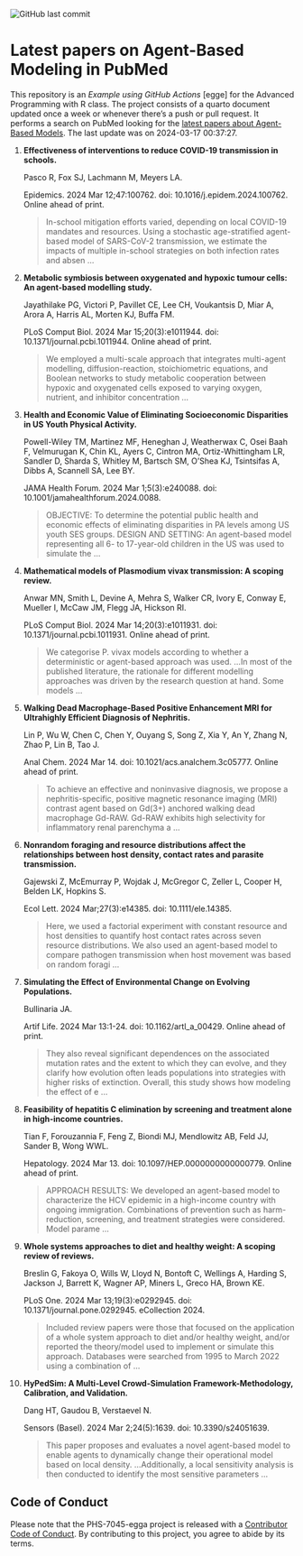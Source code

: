 ![GitHub last
commit](https://img.shields.io/github/last-commit/UofUEpiBio/PHS-7045-egga.png)

# Latest papers on Agent-Based Modeling in PubMed

This repository is an *Example using GitHub Actions* \[egge\] for the
Advanced Programming with R class. The project consists of a quarto
document updated once a week or whenever there’s a push or pull request.
It performs a search on PubMed looking for the <a
href="https://pubmed.ncbi.nlm.nih.gov/?term=agent-based+model&amp;sort=date"
target="_blank">latest papers about Agent-Based Models</a>. The last
update was on 2024-03-17 00:37:27.

<div class="cell">

</div>

1.  **Effectiveness of interventions to reduce COVID-19 transmission in
    schools.**

    Pasco R, Fox SJ, Lachmann M, Meyers LA.

    Epidemics. 2024 Mar 12;47:100762. doi: 10.1016/j.epidem.2024.100762.
    Online ahead of print.

    > In-school mitigation efforts varied, depending on local COVID-19
    > mandates and resources. Using a stochastic age-stratified
    > agent-based model of SARS-CoV-2 transmission, we estimate the
    > impacts of multiple in-school strategies on both infection rates
    > and absen …

2.  **Metabolic symbiosis between oxygenated and hypoxic tumour cells:
    An agent-based modelling study.**

    Jayathilake PG, Victori P, Pavillet CE, Lee CH, Voukantsis D, Miar
    A, Arora A, Harris AL, Morten KJ, Buffa FM.

    PLoS Comput Biol. 2024 Mar 15;20(3):e1011944. doi:
    10.1371/journal.pcbi.1011944. Online ahead of print.

    > We employed a multi-scale approach that integrates multi-agent
    > modelling, diffusion-reaction, stoichiometric equations, and
    > Boolean networks to study metabolic cooperation between hypoxic
    > and oxygenated cells exposed to varying oxygen, nutrient, and
    > inhibitor concentration …

3.  **Health and Economic Value of Eliminating Socioeconomic Disparities
    in US Youth Physical Activity.**

    Powell-Wiley TM, Martinez MF, Heneghan J, Weatherwax C, Osei Baah F,
    Velmurugan K, Chin KL, Ayers C, Cintron MA, Ortiz-Whittingham LR,
    Sandler D, Sharda S, Whitley M, Bartsch SM, O’Shea KJ, Tsintsifas A,
    Dibbs A, Scannell SA, Lee BY.

    JAMA Health Forum. 2024 Mar 1;5(3):e240088. doi:
    10.1001/jamahealthforum.2024.0088.

    > OBJECTIVE: To determine the potential public health and economic
    > effects of eliminating disparities in PA levels among US youth SES
    > groups. DESIGN AND SETTING: An agent-based model representing all
    > 6- to 17-year-old children in the US was used to simulate the …

4.  **Mathematical models of Plasmodium vivax transmission: A scoping
    review.**

    Anwar MN, Smith L, Devine A, Mehra S, Walker CR, Ivory E, Conway E,
    Mueller I, McCaw JM, Flegg JA, Hickson RI.

    PLoS Comput Biol. 2024 Mar 14;20(3):e1011931. doi:
    10.1371/journal.pcbi.1011931. Online ahead of print.

    > We categorise P. vivax models according to whether a deterministic
    > or agent-based approach was used. …In most of the published
    > literature, the rationale for different modelling approaches was
    > driven by the research question at hand. Some models …

5.  **Walking Dead Macrophage-Based Positive Enhancement MRI for
    Ultrahighly Efficient Diagnosis of Nephritis.**

    Lin P, Wu W, Chen C, Chen Y, Ouyang S, Song Z, Xia Y, An Y, Zhang N,
    Zhao P, Lin B, Tao J.

    Anal Chem. 2024 Mar 14. doi: 10.1021/acs.analchem.3c05777. Online
    ahead of print.

    > To achieve an effective and noninvasive diagnosis, we propose a
    > nephritis-specific, positive magnetic resonance imaging (MRI)
    > contrast agent based on Gd(3+) anchored walking dead macrophage
    > Gd-RAW. Gd-RAW exhibits high selectivity for inflammatory renal
    > parenchyma a …

6.  **Nonrandom foraging and resource distributions affect the
    relationships between host density, contact rates and parasite
    transmission.**

    Gajewski Z, McEmurray P, Wojdak J, McGregor C, Zeller L, Cooper H,
    Belden LK, Hopkins S.

    Ecol Lett. 2024 Mar;27(3):e14385. doi: 10.1111/ele.14385.

    > Here, we used a factorial experiment with constant resource and
    > host densities to quantify host contact rates across seven
    > resource distributions. We also used an agent-based model to
    > compare pathogen transmission when host movement was based on
    > random foragi …

7.  **Simulating the Effect of Environmental Change on Evolving
    Populations.**

    Bullinaria JA.

    Artif Life. 2024 Mar 13:1-24. doi: 10.1162/artl_a\_00429. Online
    ahead of print.

    > They also reveal significant dependences on the associated
    > mutation rates and the extent to which they can evolve, and they
    > clarify how evolution often leads populations into strategies with
    > higher risks of extinction. Overall, this study shows how modeling
    > the effect of e …

8.  **Feasibility of hepatitis C elimination by screening and treatment
    alone in high-income countries.**

    Tian F, Forouzannia F, Feng Z, Biondi MJ, Mendlowitz AB, Feld JJ,
    Sander B, Wong WWL.

    Hepatology. 2024 Mar 13. doi: 10.1097/HEP.0000000000000779. Online
    ahead of print.

    > APPROACH RESULTS: We developed an agent-based model to
    > characterize the HCV epidemic in a high-income country with
    > ongoing immigration. Combinations of prevention such as
    > harm-reduction, screening, and treatment strategies were
    > considered. Model parame …

9.  **Whole systems approaches to diet and healthy weight: A scoping
    review of reviews.**

    Breslin G, Fakoya O, Wills W, Lloyd N, Bontoft C, Wellings A,
    Harding S, Jackson J, Barrett K, Wagner AP, Miners L, Greco HA,
    Brown KE.

    PLoS One. 2024 Mar 13;19(3):e0292945. doi:
    10.1371/journal.pone.0292945. eCollection 2024.

    > Included review papers were those that focused on the application
    > of a whole system approach to diet and/or healthy weight, and/or
    > reported the theory/model used to implement or simulate this
    > approach. Databases were searched from 1995 to March 2022 using a
    > combination of …

10. **HyPedSim: A Multi-Level Crowd-Simulation Framework-Methodology,
    Calibration, and Validation.**

    Dang HT, Gaudou B, Verstaevel N.

    Sensors (Basel). 2024 Mar 2;24(5):1639. doi: 10.3390/s24051639.

    > This paper proposes and evaluates a novel agent-based model to
    > enable agents to dynamically change their operational model based
    > on local density. …Additionally, a local sensitivity analysis is
    > then conducted to identify the most sensitive parameters …

## Code of Conduct

Please note that the PHS-7045-egga project is released with a
[Contributor Code of
Conduct](https://contributor-covenant.org/version/2/1/CODE_OF_CONDUCT.html).
By contributing to this project, you agree to abide by its terms.
